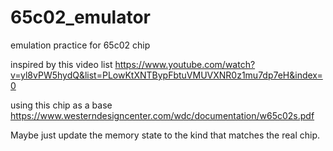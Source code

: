 # 65c02_emulator
emulation practice for 65c02 chip

inspired by this video list
https://www.youtube.com/watch?v=yl8vPW5hydQ&list=PLowKtXNTBypFbtuVMUVXNR0z1mu7dp7eH&index=0

using this chip as a base
https://www.westerndesigncenter.com/wdc/documentation/w65c02s.pdf

Maybe just update the memory state to the kind that matches the real chip.
